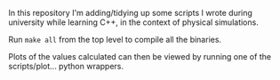 In this repository I'm adding/tidying up some scripts I wrote during
university while learning C++, in the context of physical simulations.

Run `make all` from the top level to compile all the binaries.

Plots of the values calculated can then be viewed by running one of the
scripts/plot... python wrappers.

